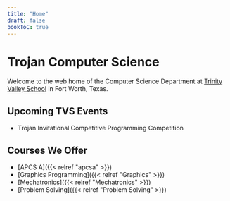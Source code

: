 ```yaml
---
title: "Home"
draft: false
bookToC: true
---
```

# Trojan Computer Science

Welcome to the web home of the Computer Science Department at [Trinity Valley School](http://tvs.org) in Fort Worth, Texas.

## Upcoming TVS Events
- Trojan Invitational Competitive Programming Competition

## Courses We Offer
  - [APCS A]({{< relref "apcsa" >}})
  - [Graphics Programming]({{< relref "Graphics" >}})
  - [Mechatronics]({{< relref "Mechatronics" >}})
  - [Problem Solving]({{< relref "Problem Solving" >}})